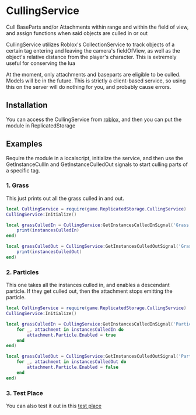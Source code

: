 # CullingService
Cull BaseParts and/or Attachments within range and within the field of view, and assign functions when said objects are culled in or out

CullingService utilizes Roblox's CollectionService to track objects of a certain tag entering and leaving the camera's fieldOfView, as well as the object's relative distance from the player's character. This is extremely useful for conserving the lua

At the moment, only attachments and baseparts are eligible to be culled. Models will be in the future.
This is strictly a client-based service, so using this on the server will do nothing for you, and probably cause errors.

## Installation
You can access the CullingService from [roblox](https://www.roblox.com/library/12498403225/CullingService-Module), and then you can put the module in ReplicatedStorage

## Examples
Require the module in a localscript, initialize the service, and then use the GetInstanceCullIn and GetInstanceCulledOut signals to start culling parts of a specific tag.

### 1. Grass

This just prints out all the grass culled in and out.

```lua
local CullingService = require(game.ReplicatedStorage.CullingService)
CullingService:Initialize()

local grassCulledIn = CullingService:GetInstancesCulledInSignal('Grass'):Connect(function(instancesCulledIn)
    print(instancesCulledIn)
end)

local grassCulledOut = CullingService:GetInstancesCulledOutSignal('Grass'):Connect(function(instancesCulledOut)
    print(instancesCulledOut)
end)

```
### 2. Particles

This one takes all the instances culled in, and enables a descendant particle. If they get culled out, then the attachment stops emitting the particle.

```lua
local CullingService = require(game.ReplicatedStorage.CullingService)
CullingService:Initialize()

local grassCulledIn = CullingService:GetInstancesCulledInSignal('Particle'):Connect(function(instancesCulledIn)
    for _, attachment in instancesCulledIn do
        attachment.Particle.Enabled = true
    end
end)

local grassCulledOut = CullingService:GetInstancesCulledOutSignal('Particle'):Connect(function(instancesCulledOut)
    for _, attachment in instancesCulledOut do
        attachment.Particle.Enabled = false
    end
end)

```
### 3. Test Place 
You can also test it out in this [test place](\CullingService.rbxl)


